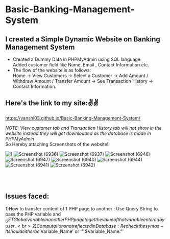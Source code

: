 # Basic-Banking-Management-System
## I created a Simple Dynamic Website on Banking Management System
<ul>
  <li>Created a Dummy Data in PHPMyAdmin using SQL language<br> Added customer field like Name, Email , Contact Information etc.
  </li>
  <li>The flow of the website is as follows:<br>
      Home -> View Customers -> Select a Customer -> Add Amount / Withdraw Amount / Transfer Amount -> See Transaction History -> Contact Information.
  </li>
</ul>

## Here's the link to my site:✌️✌️<br>
 https://vanshi03.github.io/Basic-Banking-Management-System/
 
 
 
 *NOTE: View customer tab and Transaction History tab will not show in the website instead they will get downloaded as the database is made in PHPMyAdmin*<br>
 So Hereby attaching Screenshots of the website!!
 
 
![1](https://user-images.githubusercontent.com/56712218/154077387-b5ad88f3-f5f5-44c7-87f2-3aae628031cd.png)
![Screenshot (6936)](https://user-images.githubusercontent.com/56712218/154077510-42fa9dbb-af5a-4ea9-bda2-d6570e938da2.png)
![Screenshot (6937)](https://user-images.githubusercontent.com/56712218/154077562-ddae569f-96f0-47e0-91cf-2027fd24809f.png)
![Screenshot (6946)](https://user-images.githubusercontent.com/56712218/154077608-89b75420-f154-4ab4-b1d2-d72188adcd13.png)
![Screenshot (6947)](https://user-images.githubusercontent.com/56712218/154077639-a00fd8ee-7501-47a8-9046-0efe42b44e2d.png)
![Screenshot (6940)](https://user-images.githubusercontent.com/56712218/154077839-c7efaa3a-1d4a-4bed-bdb8-cf631d81827e.png)
![Screenshot (6944)](https://user-images.githubusercontent.com/56712218/154077887-e5ecc1b2-0f53-41e1-88bb-68e88cf660a2.png)
![Screenshot (6941)](https://user-images.githubusercontent.com/56712218/154077950-8cf95c9d-08dc-4ab6-99ad-5a2077c5f18f.png)
![Screenshot (6942)](https://user-images.githubusercontent.com/56712218/154077994-b0f7e710-e581-48ba-9b16-cbe72217f310.png)

<br><br>
## Issues faced:<br>
1)How to transfer content of 1 PHP page to another : Use Query String to pass the PHP variable and $_GET Global variable in another PHP page to get the value of that variable entered by user.<br>
2)Computations not reflected in Database : Recheck the syntax-It should either be '$Variable_Name' or '".$Variable_Name."'
